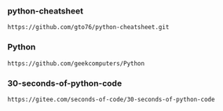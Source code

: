 ### python-cheatsheet

```
https://github.com/gto76/python-cheatsheet.git
```



### Python

```
https://github.com/geekcomputers/Python
```



### 30-seconds-of-python-code

```
https://gitee.com/seconds-of-code/30-seconds-of-python-code
```


